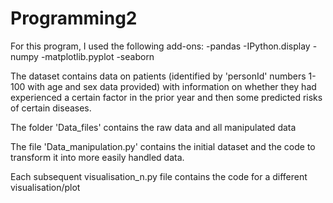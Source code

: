 # Programming2
For this program, I used the following add-ons:
-pandas
-IPython.display
-numpy
-matplotlib.pyplot
-seaborn

The dataset contains data on patients (identified by 'personId' numbers 1-100 with age and sex data provided) with information on whether they had experienced a certain factor in the prior year and then some predicted risks of certain diseases.

The folder 'Data_files' contains the raw data and all manipulated data

The file 'Data_manipulation.py' contains the initial dataset and the code to transform it into more easily handled data.


Each subsequent visualisation_n.py file contains the code for a different visualisation/plot
